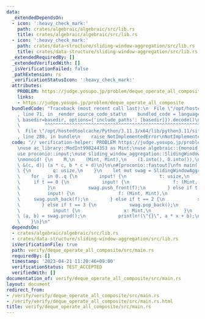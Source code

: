 ```yaml
---
data:
  _extendedDependsOn:
  - icon: ':heavy_check_mark:'
    path: crates/algebraic/algebraic/src/lib.rs
    title: crates/algebraic/algebraic/src/lib.rs
  - icon: ':heavy_check_mark:'
    path: crates/data-structure/sliding-window-aggregation/src/lib.rs
    title: crates/data-structure/sliding-window-aggregation/src/lib.rs
  _extendedRequiredBy: []
  _extendedVerifiedWith: []
  _isVerificationFailed: false
  _pathExtension: rs
  _verificationStatusIcon: ':heavy_check_mark:'
  attributes:
    PROBLEM: https://judge.yosupo.jp/problem/deque_operate_all_composite
    links:
    - https://judge.yosupo.jp/problem/deque_operate_all_composite
  bundledCode: "Traceback (most recent call last):\n  File \"/opt/hostedtoolcache/Python/3.11.3/x64/lib/python3.11/site-packages/onlinejudge_verify/documentation/build.py\"\
    , line 71, in _render_source_code_stat\n    bundled_code = language.bundle(stat.path,\
    \ basedir=basedir, options={'include_paths': [basedir]}).decode()\n          \
    \         ^^^^^^^^^^^^^^^^^^^^^^^^^^^^^^^^^^^^^^^^^^^^^^^^^^^^^^^^^^^^^^^^^^^^^^^^^^^^^^^^^\n\
    \  File \"/opt/hostedtoolcache/Python/3.11.3/x64/lib/python3.11/site-packages/onlinejudge_verify/languages/rust.py\"\
    , line 288, in bundle\n    raise NotImplementedError\nNotImplementedError\n"
  code: "// verification-helper: PROBLEM https://judge.yosupo.jp/problem/deque_operate_all_composite\n\
    \nuse ac_library::ModInt998244353 as Mint;\nuse algebraic::{monoid, Monoid};\n\
    use proconio::input;\nuse sliding_window_aggregation::SlidingWindowAggregation;\n\
    \nmonoid! {\n    M,\n    (Mint, Mint),\n    (1.into(), 0.into()),\n    |&(a, b),\
    \ &(c, d)| (a * c, b * c + d)\n}\n\n#[proconio::fastout]\nfn main() {\n    input!\
    \ {\n        q: usize,\n    }\n    let mut swag = SlidingWindowAggregation::<M>::new();\n\
    \    for _ in 0..q {\n        input! {\n            t: usize,\n        }\n   \
    \     if t == 0 {\n            input! {\n                f: (Mint, Mint),\n  \
    \          }\n            swag.push_front(f);\n        } else if t == 1 {\n  \
    \          input! {\n                f: (Mint, Mint),\n            }\n       \
    \     swag.push_back(f);\n        } else if t == 2 {\n            swag.pop_front();\n\
    \        } else if t == 3 {\n            swag.pop_back();\n        } else {\n\
    \            input! {\n                x: Mint,\n            }\n            let\
    \ (a, b) = swag.prod();\n            println!(\"{}\", a * x + b);\n        }\n\
    \    }\n}\n"
  dependsOn:
  - crates/algebraic/algebraic/src/lib.rs
  - crates/data-structure/sliding-window-aggregation/src/lib.rs
  isVerificationFile: true
  path: verify/deque_operate_all_composite/src/main.rs
  requiredBy: []
  timestamp: '2023-04-21 11:20:46+09:00'
  verificationStatus: TEST_ACCEPTED
  verifiedWith: []
documentation_of: verify/deque_operate_all_composite/src/main.rs
layout: document
redirect_from:
- /verify/verify/deque_operate_all_composite/src/main.rs
- /verify/verify/deque_operate_all_composite/src/main.rs.html
title: verify/deque_operate_all_composite/src/main.rs
---
```

